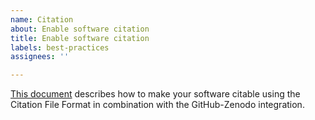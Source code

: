 ```yaml
---
name: Citation
about: Enable software citation
title: Enable software citation
labels: best-practices
assignees: ''

---
```


[This
document](https://guide.esciencecenter.nl/citable_software/making_software_citable.html)
describes how to make your software citable using the Citation File Format in
combination with the GitHub-Zenodo integration.

